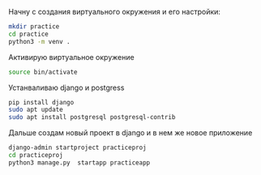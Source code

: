 Начну с создания виртуального окружения и его настройки:
```bash
mkdir practice
cd practice
python3 -m venv .
```
Активирую виртуальное окружение 
```bash
source bin/activate
```
Устанваливаю django и postgress
```bash
pip install django
sudo apt update
sudo apt install postgresql postgresql-contrib
```
Дальше создам новый проект в django и в нем же новое приложение
```bash
django-admin startproject practiceproj
cd practiceproj
python3 manage.py  startapp practiceapp
```

